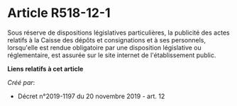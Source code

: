 # Article R518-12-1

Sous réserve de dispositions législatives particulières, la publicité des actes relatifs à la Caisse des dépôts et
consignations et à ses personnels, lorsqu'elle est rendue obligatoire par une disposition législative ou réglementaire, est
assurée sur le site internet de l'établissement public.

**Liens relatifs à cet article**

_Créé par_:

  - Décret n°2019-1197 du 20 novembre 2019 - art. 12
